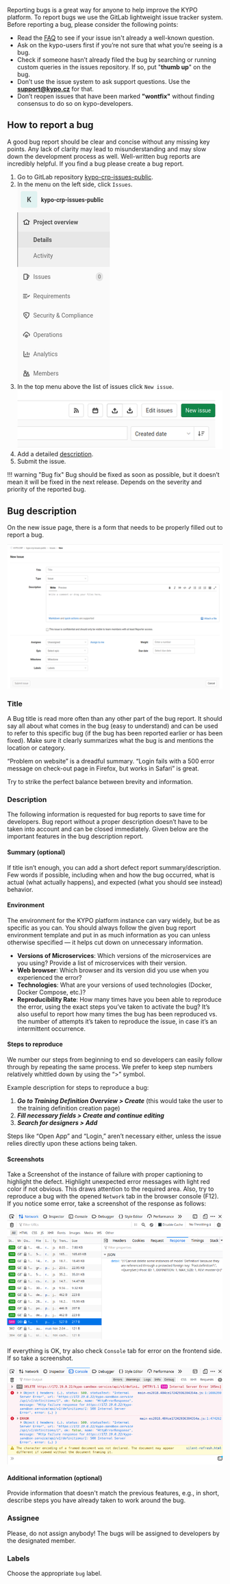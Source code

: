 Reporting bugs is a great way for anyone to help improve the KYPO platform. To report bugs we use the GitLab lightweight issue tracker system. Before reporting a bug, please consider the following points:
  
  * Read the [FAQ](faq.md) to see if your issue isn't already a well-known question.
  * Ask on the kypo-users first if you’re not sure that what you’re seeing is a bug.
  * Check if someone hasn’t already filed the bug by searching or running custom queries in the issues repository. If so, put "**thumb up**" on the bug.
  * Don’t use the issue system to ask support questions. Use the **support@kypo.cz** for that.
  * Don’t reopen issues that have been marked **"wontfix"** without finding consensus to do so on kypo-developers.


## How to report a bug

A good bug report should be clear and concise without any missing key points. Any lack of clarity may lead to misunderstanding and may slow down the development process as well. Well-written bug reports are incredibly helpful. If you find a bug please create a bug report.


  1.  Go to GitLab repository [kypo-crp-issues-public](https://gitlab.ics.muni.cz/muni-kypo-crp/kypo-crp-issues-public).
  2.  In the menu on the left side, click `Issues`.
  ![gitlab-issue-repository-left-menu](img/report-bugs/issues-repository-left-menu.png)
  3.  In the top menu above the list of issues click `New issue`.
  ![gitlab-issue-repository-top-menu](img/report-bugs/issues-repository-top-menu.png)
  4.  Add a detailed [description](#bug-description).
  5.  Submit the issue.

!!! warning "Bug fix" 
    Bug should be fixed as soon as possible, but it doesn’t mean it will be fixed in the next release. Depends on the severity and priority of the reported bug. 


## Bug description
On the new issue page, there is a form that needs to be properly filled out to report a bug. 

![new-issue-page](img/report-bugs/new-issue-page.png)



### Title
A Bug title is read more often than any other part of the bug report. It should say all about what comes in the bug (easy to understand) and can be used to refer to this specific bug (if the bug has been reported earlier or has been fixed). Make sure it clearly summarizes what the bug is and mentions the location or category.

 “Problem on website” is a dreadful summary. “Login fails with a 500 error message on check-out page in Firefox, but works in Safari” is great.

Try to strike the perfect balance between brevity and information.

### Description 
The following information is requested for bug reports to save time for developers. Bug report without a proper description doesn’t have to be taken into account and can be closed immediately. Given below are the important features in the bug description report.

#### Summary (optional)

If title isn’t enough, you can add a short defect report summary/description. Few words if possible, including when and how the bug occurred, what is actual (what actually happens), and expected (what you should see instead) behavior.

#### Environment

The environment for the KYPO platform instance can vary widely, but be as specific as you can. You should always follow the given bug report environment template and put in as much information as you can unless otherwise specified — it helps cut down on unnecessary information.

  * **Versions of Microservices**: Which versions of the microservices are you using? Provide a list of microservices with their version.
  * **Web browser**: Which browser and its version did you use when you experienced the error? 
  * **Technologies**:  What are your versions of used technologies (Docker, Docker Compose, etc.)? 
  * **Reproducibility Rate**: How many times have you been able to reproduce the error, using the exact steps you’ve taken to activate the bug? It’s also useful to report how many times the bug has been reproduced vs. the number of attempts it’s taken to reproduce the issue, in case it’s an intermittent occurrence.

#### Steps to reproduce

We number our steps from beginning to end so developers can easily follow through by repeating the same process. We prefer to keep step numbers relatively whittled down by using the “>” symbol.

Example description for steps to reproduce a bug:

1. ***Go to Training Definition Overview > Create*** (this would take the user to the training definition creation page)
2. ***Fill necessary fields > Create and continue editing***
3. ***Search for designers > Add*** 

Steps like “Open App” and “Login,” aren’t necessary either, unless the issue relies directly upon these actions being taken.

#### Screenshots

Take a Screenshot of the instance of failure with proper captioning to highlight the defect. Highlight unexpected error messages with light red color if not obvious. This draws attention to the required area. Also, try to reproduce a bug with the opened `Network` tab in the browser console (F12). If you notice some error, take a screenshot of the response as follows: 

![network-tab-response](img/report-bugs/network-tab-response.png)

If everything is OK, try also check `Console` tab for error on the frontend side. If so take a screenshot. 

![console-tab](img/report-bugs/console-tab.png)

#### Additional information (optional)
Provide information that doesn't match the previous features, e.g., in short, describe steps you have already taken to work around the bug.

### Assignee
Please, do not assign anybody! The bugs will be assigned to developers by the designated member. 

### Labels 
Choose the appropriate `bug` label. 

